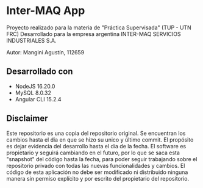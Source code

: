 # Inter-MAQ App

Proyecto realizado para la materia de "Práctica Supervisada" (TUP - UTN FRC)
Desarrollado para la empresa argentina INTER-MAQ SERVICIOS INDUSTRIALES S.A.

Autor: Mangini Agustín, 112659

## Desarrollado con

- NodeJS 16.20.0
- MySQL 8.0.32
- Angular CLI 15.2.4

## Disclaimer

Este repositorio es una copia del repositorio original. Se encuentran los cambios hasta el dia en que se hizo su unico y último commit. El propósito es dejar evidencia del desarrollo hasta el dia de la fecha.
El software es propietario y seguirá cambiando en el futuro, por lo que se saca esta "snapshot" del código hasta la fecha, para poder seguir trabajando sobre el repositorio privado con todas las nuevas funcionalidades y cambios.
El código de esta aplicación no debe ser modificado ni distribuido ninguna manera sin permiso explícito y por escrito del propietario del repositorio.